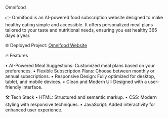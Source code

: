 Omnifood

👉 Omnifood is an AI-powered food subscription website designed to make healthy eating simple and accessible. It offers personalized meal plans tailored to your taste and nutritional needs, ensuring you eat healthy 365 days a year.

🌐 Deployed Project: [Omnifood Website](https://omnifood-arfeen.netlify.app/)


🔥 Features

• AI-Powered Meal Suggestions: Customized meal plans based on your preferences.
• Flexible Subscription Plans: Choose between monthly or annual subscriptions.
• Responsive Design: Fully optimized for desktop, tablet, and mobile devices.
• Clean and Modern UI: Designed with a user-friendly interface.


🛠️ Tech Stack
• HTML: Structured and semantic markup.
• CSS: Modern styling with responsive techniques.
• JavaScript: Added interactivity for enhanced user experience.


























